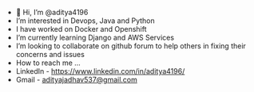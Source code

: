 - 👋 Hi, I’m @aditya4196
-  I’m interested in Devops, Java and Python
-  I have worked on Docker and Openshift
-  I’m currently learning Django and AWS Services
-  I’m looking to collaborate on github forum to help others in fixing their concerns and issues
-  How to reach me ...
-    LinkedIn - https://www.linkedin.com/in/aditya4196/
-    Gmail - adityajadhav537@gmail.com

<!---
aditya4196/aditya4196 is a ✨ special ✨ repository because its `README.md` (this file) appears on your GitHub profile.
You can click the Preview link to take a look at your changes.
--->
